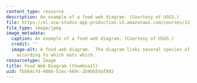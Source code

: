 ```yaml
---
content_type: resource
description: An example of a food web diagram. (Courtesy of USGS.)
file: https://ol-ocw-studio-app-production.s3.amazonaws.com/courses/12-517-dynamics-of-complex-systems-complexity-in-ecology-spring-2000/fbb64cfd486651ec669c2b9bb5daf892_12-517s00-th.jpg
file_type: image/jpeg
image_metadata:
  caption: An example of a food web diagram. (Courtesy of USGS.)
  credit: ''
  image-alt: A food web diagram.  The diagram links several species of animals together
    according to which eats which.
resourcetype: Image
title: Food Web Diagram (thumbnail)
uid: fbb64cfd-4866-51ec-669c-2b9bb5daf892
---
```

